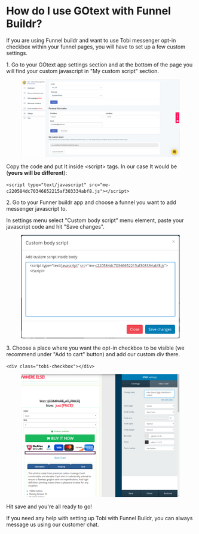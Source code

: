 # How do I use GOtext with Funnel Buildr?

If you are using Funnel buildr and want to use Tobi messenger opt-in checkbox within your funnel pages, you will have to set up a few custom settings.

1\. Go to your GOtext app settings section and at the bottom of the page you will find your custom javascript in "My custom script" section.

<figure><img src="../.gitbook/assets/image (6) (1).png" alt=""><figcaption></figcaption></figure>

Copy the code and put It inside \<script> tags. In our case It would be (**yours will be different**):

`<script type="text/javascript" src="me-c220584dc70346652215af303334abf8.js"></script>`

2\. Go to your Funner buildr app and choose a funnel you want to add messenger javascript to.

In settings menu select "Custom body script" menu element, paste your javascript code and hit "Save changes".

<figure><img src="../.gitbook/assets/image (4) (1).png" alt=""><figcaption></figcaption></figure>

3\. Choose a place where you want the opt-in checkbox to be visible (we recommend under "Add to cart" button) and add our custom div there.

`<div class="tobi-checkbox"></div>`

<figure><img src="../.gitbook/assets/image (8) (1).png" alt=""><figcaption></figcaption></figure>

Hit save and you're all ready to go!

If you need any help with setting up Tobi with Funnel Buildr, you can always message us using our customer chat.
